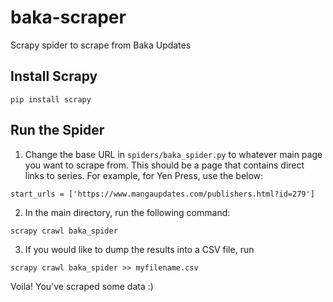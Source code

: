 # baka-scraper
Scrapy spider to scrape from Baka Updates

## Install Scrapy
```
pip install scrapy
```

## Run the Spider
1. Change the base URL in `spiders/baka_spider.py` to whatever main page you want to scrape from. This should be a page that contains direct links to series. For example, for Yen Press, use the below:

```
start_urls = ['https://www.mangaupdates.com/publishers.html?id=279']
```

2. In the main directory, run the following command:

```
scrapy crawl baka_spider
```

3. If you would like to dump the results into a CSV file, run

```
scrapy crawl baka_spider >> myfilename.csv
```

Voila! You've scraped some data :) 
